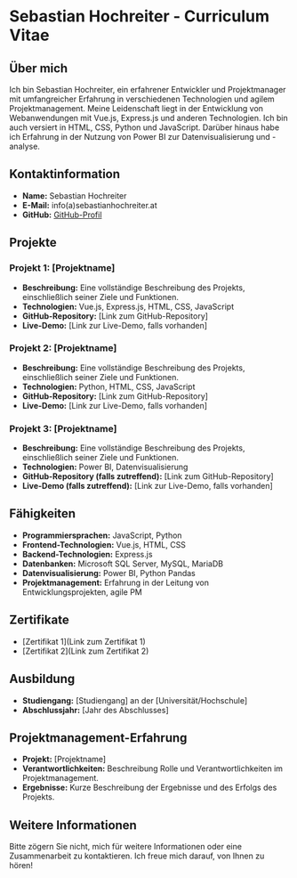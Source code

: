 # Sebastian Hochreiter - Curriculum Vitae

## Über mich
Ich bin Sebastian Hochreiter, ein erfahrener Entwickler und Projektmanager mit umfangreicher Erfahrung in verschiedenen Technologien und agilem Projektmanagement. Meine Leidenschaft liegt in der Entwicklung von Webanwendungen mit Vue.js, Express.js und anderen Technologien. Ich bin auch versiert in HTML, CSS, Python und JavaScript. Darüber hinaus habe ich Erfahrung in der Nutzung von Power BI zur Datenvisualisierung und -analyse.

## Kontaktinformation
- **Name:** Sebastian Hochreiter
- **E-Mail:** info(a)sebastianhochreiter.at
- **GitHub:** [GitHub-Profil](https://github.com/sebastianhochreiter)

## Projekte

### Projekt 1: [Projektname]
- **Beschreibung:** Eine vollständige Beschreibung des Projekts, einschließlich seiner Ziele und Funktionen.
- **Technologien:** Vue.js, Express.js, HTML, CSS, JavaScript
- **GitHub-Repository:** [Link zum GitHub-Repository]
- **Live-Demo:** [Link zur Live-Demo, falls vorhanden]

### Projekt 2: [Projektname]
- **Beschreibung:** Eine vollständige Beschreibung des Projekts, einschließlich seiner Ziele und Funktionen.
- **Technologien:** Python, HTML, CSS, JavaScript
- **GitHub-Repository:** [Link zum GitHub-Repository]
- **Live-Demo:** [Link zur Live-Demo, falls vorhanden]

### Projekt 3: [Projektname]
- **Beschreibung:** Eine vollständige Beschreibung des Projekts, einschließlich seiner Ziele und Funktionen.
- **Technologien:** Power BI, Datenvisualisierung
- **GitHub-Repository (falls zutreffend):** [Link zum GitHub-Repository]
- **Live-Demo (falls zutreffend):** [Link zur Live-Demo, falls vorhanden]

## Fähigkeiten
- **Programmiersprachen:** JavaScript, Python
- **Frontend-Technologien:** Vue.js, HTML, CSS
- **Backend-Technologien:** Express.js
- **Datenbanken:** Microsoft SQL Server, MySQL, MariaDB
- **Datenvisualisierung:** Power BI, Python Pandas
- **Projektmanagement:** Erfahrung in der Leitung von Entwicklungsprojekten, agile PM

## Zertifikate
- [Zertifikat 1](Link zum Zertifikat 1)
- [Zertifikat 2](Link zum Zertifikat 2)

## Ausbildung
- **Studiengang:** [Studiengang] an der [Universität/Hochschule]
- **Abschlussjahr:** [Jahr des Abschlusses]

## Projektmanagement-Erfahrung
- **Projekt:** [Projektname]
- **Verantwortlichkeiten:** Beschreibung Rolle und Verantwortlichkeiten im Projektmanagement.
- **Ergebnisse:** Kurze Beschreibung der Ergebnisse und des Erfolgs des Projekts.

## Weitere Informationen
Bitte zögern Sie nicht, mich für weitere Informationen oder eine Zusammenarbeit zu kontaktieren. Ich freue mich darauf, von Ihnen zu hören!
